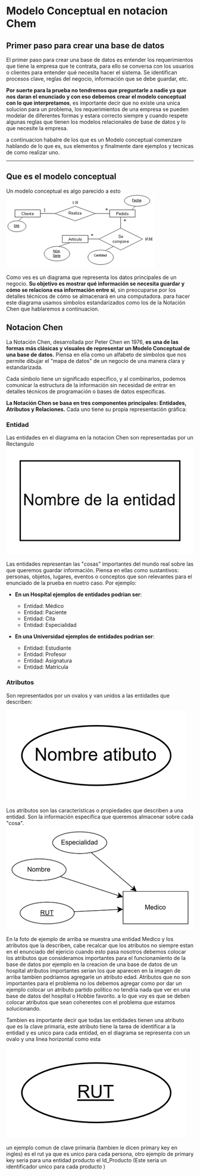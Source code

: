 # Modelo Conceptual en notacion Chem

## Primer paso para crear una base de datos

El primer paso para crear una base de datos es entender los requerimientos que tiene la empresa que te contrata, para ello se conversa con los usuarios o clientes para entender qué necesita hacer el sistema. Se identifican procesos clave, reglas del negocio, información que se debe guardar, etc.

**Por suerte para la prueba no tendremos que preguntarle a nadie ya que nos daran el enunciado y con eso debemos crear el modelo conceptual con lo que interpretamos**, es importante decir que no existe una unica solucion para un problema, los requerimientos de una empresa se pueden modelar de diferentes formas y estara correcto siempre y cuando respete algunas reglas que tienen los modelos relacionales de base de datos y lo que necesite la empresa.

a continuacion habalre de los que es un Modelo conceptual comenzare hablando de lo que es, sus elementos y finalmente dare ejemplos y tecnicas de como realizar uno. 

---

## Que es el modelo conceptual
Un modelo conceptual es algo parecido a esto 
![alt text](Imagenes\image-1.png)

Como ves es un diagrama que representa los datos principales de un negocio. **Su objetivo es mostrar qué información se necesita guardar y cómo se relaciona esa información entre sí**, sin preocuparse por los detalles técnicos de cómo se almacenará en una computadora. para hacer este diagrama usamos simbolos estandarizados como los de la Notación Chen que hablaremos a continuacion. 

## Notacion Chen 

La Notación Chen, desarrollada por Peter Chen en 1976, **es una de las formas más clásicas y visuales de representar un Modelo Conceptual de una base de datos.** Piensa en ella como un alfabeto de símbolos que nos permite dibujar el "mapa de datos" de un negocio de una manera clara y estandarizada.

Cada símbolo tiene un significado específico, y al combinarlos, podemos comunicar la estructura de la información sin necesidad de entrar en detalles técnicos de programación o bases de datos específicas.

**La Notación Chen se basa en tres componentes principales: Entidades, Atributos y Relaciones.** Cada uno tiene su propia representación gráfica:

### Entidad 

Las entidades en el diagrama en la notacion Chen son representadas por un Rectangulo
![alt text](https://github.com/Ren-reno/Prueba_F_Base_de_datos/blob/main/Imagenes/entidad.png?raw=true)

Las entidades representan las "cosas" importantes del mundo real sobre las que queremos guardar información. Piensa en ellas como sustantivos: personas, objetos, lugares, eventos o conceptos que son relevantes para el enunciado de la prueba en nuetro caso. Por ejemplo: 

* **En un Hospital ejemplos de entidades podrian ser**:

  * Entidad: Médico
  * Entidad: Paciente
  * Entidad: Cita
  * Entidad: Especialidad
  

* **En una Universidad ejemplos de entidades podrían ser**:

  * Entidad: Estudiante
  * Entidad: Profesor
  * Entidad: Asignatura
  * Entidad: Matrícula

### Atributos

Son representados por un ovalos y van unidos a las entidades que describen:

![alt text](Imagenes\ovalo.png)

Los atributos son las características o propiedades que describen a una entidad. Son la información específica que queremos almacenar sobre cada "cosa".
![alt text](Imagenes\medico-atributos.png)

En la foto de ejemplo de arriba se muestra una entidad Medico y los atributos que la describen, cabe recalcar que los atributos no siempre estan en el enunciado del ejericio cuando esto pasa nosotros debemos colocar los atributos que consideramos importantes para el funcionamiento de la base de datos por ejemplo en la creacion de una base de datos de un hospital atributos importantes serian los que aparecen en la imagen de arriba tambien podriamos agregarle un atributo edad. Atributos que no son importantes para el problema no los debemos agregar como por dar un ejemplo colocar un atributo partido politico no tendria nada que ver en una base de datos del hospital o Hobbie favorito. a lo que voy es que se deben colocar atributos que sean coherentes con el problema que estamos solucionando.



Tambien es importante decir que todas las entidades tienen una atributo que es la clave primaria, este atributo tiene la tarea de identificar a la entidad y es unico para cada entidad, en el diagrama se representa con un ovalo y una linea horizontal como esta

![alt text](Imagenes\primarykey.png)

un ejemplo comun de clave primaria (tambien le dicen primary key en ingles) es el rut ya que es unico para cada persona, otro ejemplo de primary key seria para una entidad producto el Id_Producto (Este seria un identificador unico para cada producto )